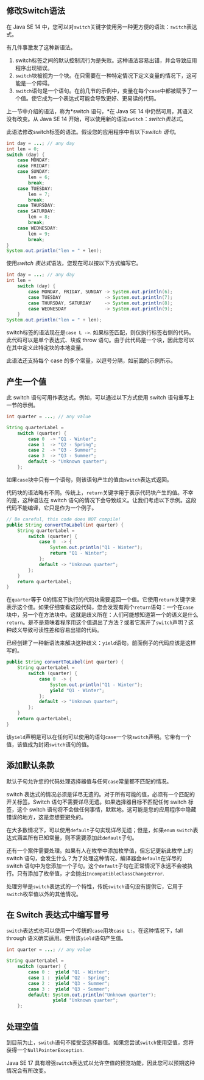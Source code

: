 ## 修改Switch语法

在 Java SE 14 中，您可以对`switch`关键字使用另一种更方便的语法：`switch`表达式。

有几件事激发了这种新语法。

1. switch标签之间的默认控制流行为是失败。这种语法容易出错，并会导致应用程序出现错误。
2. `switch`块被视为一个块。在只需要在一种特定情况下定义变量的情况下，这可能是一个障碍。
3. `switch`语句是一个语句。在前几节的示例中，变量在每个`case`中都被赋予了一个值。使它成为一个表达式可能会导致更好、更易读的代码。

上一节中介绍的语法，称为*switch 语句，*在 Java SE 14 中仍然可用，其语义没有改变。从 Java SE 14 开始，可以使用新的语法`switch`：*switch表达式*。

此语法修改switch标签的语法。假设您的应用程序中有以下*switch 语句*。

```java
int day = ...; // any day
int len = 0;
switch (day) {
    case MONDAY:
    case FRIDAY:
    case SUNDAY:
        len = 6;
        break;
    case TUESDAY:
        len = 7;
        break;
    case THURSDAY:
    case SATURDAY:
        len = 8;
        break;
    case WEDNESDAY:
        len = 9;
        break;
}
System.out.println("len = " + len);
```

使用*switch 表达式*语法，您现在可以按以下方式编写它。

```java
int day = ...; // any day
int len =
    switch (day) {
        case MONDAY, FRIDAY, SUNDAY -> System.out.println(6);
        case TUESDAY                -> System.out.println(7);
        case THURSDAY, SATURDAY     -> System.out.println(8);
        case WEDNESDAY              -> System.out.println(9);
    }
System.out.println("len = " + len);
```

switch标签的语法现在是`case L ->`. 如果标签匹配，则仅执行标签右侧的代码。此代码可以是单个表达式、块或 throw 语句。由于此代码是一个块，因此您可以在其中定义此特定块的本地变量。

此语法还支持每个 case 的多个常量，以逗号分隔，如前面的示例所示。

 

## 产生一个值

此 switch 语句可用作表达式。例如，可以通过以下方式使用 switch 语句重写上一节的示例。

```java
int quarter = ...; // any value

String quarterLabel =
    switch (quarter) {
        case 0  -> "Q1 - Winter";
        case 1  -> "Q2 - Spring";
        case 2  -> "Q3 - Summer";
        case 3  -> "Q3 - Summer";
        default -> "Unknown quarter";
    };
```

如果`case`块中只有一个语句，则该语句产生的值由`switch`表达式返回。

代码块的语法略有不同。传统上，`return`关键字用于表示代码块产生的值。不幸的是，这种语法在 switch 语句的情况下会导致歧义。让我们考虑以下示例。这段代码不能编译，它只是作为一个例子。

```java
// Be careful, this code does NOT compile!
public String convertToLabel(int quarter) {
    String quarterLabel =
        switch (quarter) {
            case 0  -> {
                System.out.println("Q1 - Winter");
                return "Q1 - Winter";
            };
            default -> "Unknown quarter";
        };
    }
    return quarterLabel;
}
```

在`quarter`等于 0的情况下执行的代码块需要返回一个值。它使用`return`关键字来表示这个值。如果仔细查看这段代码，您会发现有两个`return`语句：一个在`case`块中，另一个在方法块中。这就是歧义所在：人们可能想知道第一个的语义是什么`return`。是不是意味着程序用这个值退出了方法？或者它离开了`switch`声明？这种歧义导致可读性差和容易出错的代码。

已经创建了一种新语法来解决这种歧义：`yield`语句。前面例子的代码应该是这样写的。

```java
public String convertToLabel(int quarter) {
    String quarterLabel =
        switch (quarter) {
            case 0  -> {
                System.out.println("Q1 - Winter");
                yield "Q1 - Winter";
            };
            default -> "Unknown quarter";
        };
    }
    return quarterLabel;
}
```

该`yield`声明是可以在任何可以使用的语句`case`一个块`switch`声明。它带有一个值，该值成为封闭`switch`语句的值。

 

## 添加默认条款

默认子句允许您的代码处理选择器值与任何`case`常量都不匹配的情况。

switch 表达式的情况必须是详尽无遗的。对于所有可能的值，必须有一个匹配的开关标签。Switch 语句不需要详尽无遗。如果选择器目标不匹配任何 switch 标签，这个 switch 语句将不会做任何事情，默默地。这可能是您的应用程序中隐藏错误的地方，这是您想要避免的。

在大多数情况下，可以使用`default`子句实现详尽无遗；但是，如果`enum` `switch`表达式涵盖所有已知常量，则不需要添加此`default`子句。

还有一个案件需要处理。如果有人在枚举中添加枚举值，但忘记更新此枚举上的 switch 语句，会发生什么？为了处理这种情况，编译器会`default`在详尽的 switch 语句中为您添加一个子句。这个`default`子句在正常情况下永远不会被执行。只有添加了枚举值，才会抛出`IncompatibleClassChangeError`.

处理穷举是`switch`表达式的一个特性，传统`switch`语句没有提供它，它用于`switch`枚举值以外的其他情况。

 

## 在 Switch 表达式中编写冒号

`switch`表达式也可以使用一个传统的`case`用块`case L:`。在这种情况下，fall through 语义确实适用。使用该`yield`语句产生值。

```java
int quarter = ...; // any value

String quarterLabel =
    switch (quarter) {
        case 0 :  yield "Q1 - Winter";
        case 1 :  yield "Q2 - Spring";
        case 2 :  yield "Q3 - Summer";
        case 3 :  yield "Q3 - Summer";
        default: System.out.println("Unknown quarter");
                 yield "Unknown quarter";
    };
```

 

## 处理空值

到目前为止，`switch`语句不接受空选择器值。如果您尝试`switch`使用空值，您将获得一个`NullPointerException`.

Java SE 17 具有增强`switch`表达式以允许空值的预览功能，因此您可以预期这种情况会有所改变。